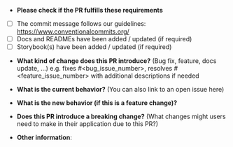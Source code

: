 - **Please check if the PR fulfills these requirements**

* [ ] The commit message follows our guidelines: https://www.conventionalcommits.org/
* [ ] Docs and READMEs have been added / updated (if required)
* [ ] Storybook(s) have been added / updated (if required)

- **What kind of change does this PR introduce?** (Bug fix, feature, docs update, ...)
  e.g. fixes #<bug_issue_number>, resolves #<feature_issue_number> with additional descriptions if needed

- **What is the current behavior?** (You can also link to an open issue here)

- **What is the new behavior (if this is a feature change)?**

- **Does this PR introduce a breaking change?** (What changes might users need to make in their application due to this PR?)

- **Other information**:

